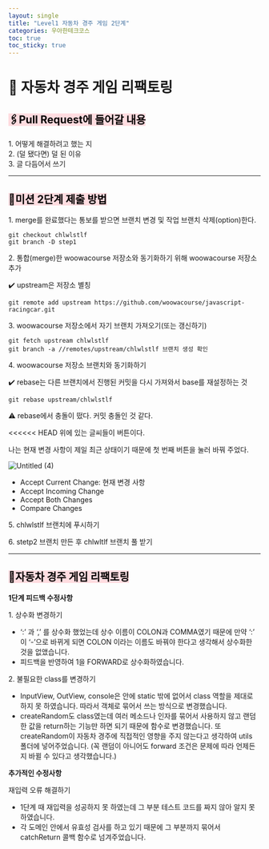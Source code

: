 ```yaml
---
layout: single
title: "Level1 자동차 경주 게임 2단계"
categories: 우아한테크코스
toc: true
toc_sticky: true
---
```


# 🚗 자동차 경주 게임 리팩토링

## <mark style='background-color: #ffdce0'>🖇Pull Request에 들어갈 내용</mark>

1\. 어떻게 해결하려고 했는 지  
2\. (덜 됐다면) 덜 된 이유  
3\. 글 다듬어서 쓰기

---

## <mark style='background-color: #ffdce0'>📁미션 2단계 제출 방법</mark>

1\. merge를 완료했다는 통보를 받으면 브랜치 변경 및 작업 브랜치 삭제(option)한다.

```
git checkout chlwlstlf
git branch -D step1
```

2\. 통합(merge)한 woowacourse 저장소와 동기화하기 위해 woowacourse 저장소 추가

✔️ upstream은 저장소 별칭

```
git remote add upstream https://github.com/woowacourse/javascript-racingcar.git
```

3\. woowacourse 저장소에서 자기 브랜치 가져오기(또는 갱신하기)

```
git fetch upstream chlwlstlf
git branch -a //remotes/upstream/chlwlstlf 브랜치 생성 확인
```

4\. woowacourse 저장소 브랜치와 동기화하기

✔️ rebase는 다른 브랜치에서 진행된 커밋을 다시 가져와서 base를 재설정하는 것

```
git rebase upstream/chlwlstlf
```

⚠️ rebase에서 충돌이 떴다. 커밋 충돌인 것 같다.

<<<<<< HEAD 위에 있는 글씨들이 버튼이다.

나는 현재 변경 사항이 제일 최근 상태이기 때문에 첫 번째 버튼을 눌러 바꿔 주었다.

![Untitled (4)](https://github.com/chlwlstlf/data/assets/63334368/fe91d4a4-de41-4baf-952d-bad4c4ca40c1)

- Accept Current Change: 현재 변경 사항
- Accept Incoming Change
- Accept Both Changes
- Compare Changes

5\. chlwlstlf 브랜치에 푸시하기

6\. stetp2 브랜치 만든 후 chlwltlf 브랜치 풀 받기

---

## <mark style='background-color: #ffdce0'>🚗자동차 경주 게임 리팩토링</mark>

**1단계 피드백 수정사항**

1\. 상수화 변경하기

- ‘:’ 과 ‘,’ 를 상수화 했었는데 상수 이름이 COLON과 COMMA였기 때문에 만약 ‘:’ 이 ‘-’으로 바뀌게 되면 COLON 이라는 이름도 바꿔야 한다고 생각해서 상수화한 것을 없앴습니다.
- 피드백을 반영하여 1을 FORWARD로 상수화하였습니다.

2\. 불필요한 class를 변경하기

- InputView, OutView, console은 안에 static 밖에 없어서 class 역할을 제대로 하지 못 하였습니다. 따라서 객체로 묶어서 쓰는 방식으로 변경했습니다.
- createRandom도 class였는데 여러 메소드나 인자를 묶어서 사용하지 않고 랜덤한 값을 return하는 기능만 하면 되기 때문에 함수로 변경했습니다. 또 createRandom이 자동차 경주에 직접적인 영향을 주지 않는다고 생각하여 utils 폴더에 넣어주었습니다. (꼭 랜덤이 아니어도 forward 조건은 문제에 따라 언제든지 바뀔 수 있다고 생각했습니다.)

**추가적인 수정사항**

재입력 오류 해결하기

- 1단계 때 재입력을 성공하지 못 하였는데 그 부분 테스트 코드를 짜지 않아 알지 못 하였습니다.
- 각 도메인 안에서 유효성 검사를 하고 있기 때문에 그 부분까지 묶어서 catchReturn 콜백 함수로 넘겨주었습니다.
